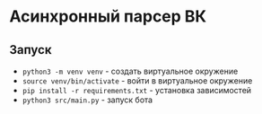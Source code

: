 # Асинхронный парсер ВК

## Запуск

- `python3 -m venv venv` - создать виртуальное окружение
- `source venv/bin/activate` - войти в виртуальное окружение 
- `pip install -r requirements.txt` - установка зависимостей
- `python3 src/main.py` - запуск бота
